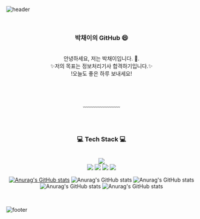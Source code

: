 ![header](https://capsule-render.vercel.app/api?type=waving&&color=gradient&height=100&section=header&fontSize=90)


<div align = "center">

<br/>
<h3>박채이의 GitHub 😄</h3><br/>
안녕하세요, 저는 박채이입니다. 👋.<br/>
✨저의 목표는 정보처리기사 합격하기입니다.✨<br/>
!오늘도 좋은 하루 보내세요!



<br/><br/>


<!-- [![Gmail Badge](https://img.shields.io/badge/Gmail-d14836?style=flat-square&logo=Gmail&logoColor=white&link=mailto:jjuhee0913@gmail.com)](mailto:claemi123@gmail.com) -->
 
  
﹏﹏﹏﹏﹏﹏﹏

<br/><br/>
 
<h3>💻 Tech Stack 💻</h3>




<br/>








<img src="https://img.shields.io/badge/JavaScript-F7DF1E?style=flat-square&logo=JavaScript&logoColor=white"/>
  
<br>

<img src="https://img.shields.io/badge/Arduino-00979D?style=flat-square&logo=Arduino&logoColor=white"/>

<img src="https://img.shields.io/badge/Git-F05032?style=flat-square&logo=Git&logoColor=white"/>

<img src="https://img.shields.io/badge/Python-3776AB?style=flat-square&logo=Python&logoColor=white"/>

<img src="https://img.shields.io/badge/C-A8B9CC?style=flat-square&logo=C&logoColor=white"/>

[![Anurag's GitHub stats](https://github-readme-stats.vercel.app/api?uqkrcodl=anuraghazra)](https://github.com/anuraghazra/github-readme-stats)
![Anurag's GitHub stats](https://github-readme-stats.vercel.app/api?qkrcodl=anuraghazra&hide=contribs,prs)
 ![Anurag's GitHub stats](https://github-readme-stats.vercel.app/api?qkrcodl=anuraghazra&count_private=true)
 ![Anurag's GitHub stats](https://github-readme-stats.vercel.app/api?qkrcodl=anuraghazra&show_icons=true)
 ![Anurag's GitHub stats](https://github-readme-stats.vercel.app/api?qkrcodl=anuraghazra&show_icons=true&theme=radical)

</div>



<br/>


![footer](https://capsule-render.vercel.app/api?type=waving&&color=gradient&height=100&section=footer&fontSize=90)



